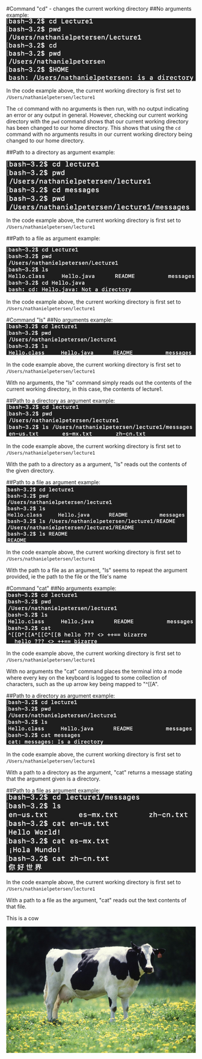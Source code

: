 #Command "cd" - changes the current working directory
##No arguments example:
![Image](example1.jpg)

In the code example above, the current working directory is first set to `/Users/nathanielpetersen/lecture1`

The `cd` command with no arguments is then run, with no output indicating an error or any output in general. However, checking our current working directory with the `pwd` command shows that our current working directory has been changed to our home directory. This shows that using the `cd` command with no arguments results in our current working directory being changed to our home directory.


##Path to a directory as argument example:

![Image](example2.jpg)

In the code example above, the current working directory is first set to `/Users/nathanielpetersen/lecture1`

##Path to a file as argument example:

![Image](example3.jpg)

In the code example above, the current working directory is first set to `/Users/nathanielpetersen/lecture1`

#Command "ls"
##No arguments example:
![Image](example4.jpg)

In the code example above, the current working directory is first set to `/Users/nathanielpetersen/lecture1`

With no arguments, the "ls" command simply reads out the contents of the current working directory, in this case, the contents of lecture1.


##Path to a directory as argument example:
![Image](example5.jpg)

In the code example above, the current working directory is first set to `/Users/nathanielpetersen/lecture1`

With the path to a directory as a argument, "ls" reads out the contents of the given directory.

##Path to a file as argument example:
![Image](example6.jpg)

In the code example above, the current working directory is first set to `/Users/nathanielpetersen/lecture1`

With the path to a file as an argument, "ls" seems to repeat the argument provided, ie the path to the file or the file's name

#Command "cat"
##No arguments example:
![Image](example7.jpg)

In the code example above, the current working directory is first set to `/Users/nathanielpetersen/lecture1`

With no arguments the "cat" command places the terminal into a mode where every key on the keyboard is logged to some collection of characters, such as the up arrow key being mapped to "^[[A".

##Path to a directory as argument example:
![Image](example8.jpg)

In the code example above, the current working directory is first set to `/Users/nathanielpetersen/lecture1`

With a path to a directory as the argument, "cat" returns a message stating that the argument given is a directory. 

##Path to a file as argument example:
![Image](example9.jpg)

In the code example above, the current working directory is first set to `/Users/nathanielpetersen/lecture1`

With a path to a file as the argument, "cat" reads out the text contents of that file.


This is a cow

![Image](Cow_female_black_white.jpg)



